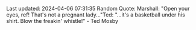 Last updated: 2024-04-06 07:31:35
Random Quote: Marshall: "Open your eyes, ref! That's not a pregnant lady..."Ted: "...it's a basketball under his shirt. Blow the freakin' whistle!" - Ted Mosby
